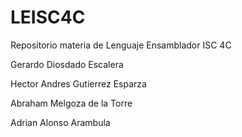 # LEISC4C
Repositorio materia de Lenguaje Ensamblador ISC 4C

Gerardo Diosdado Escalera

Hector Andres Gutierrez Esparza

Abraham Melgoza de la Torre

Adrian Alonso Arambula
